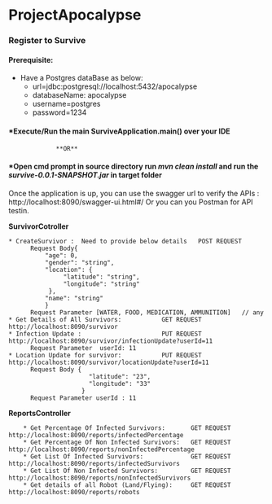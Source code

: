 # ProjectApocalypse
### Register to Survive

#### Prerequisite:
* Have a Postgres dataBase as below:
  * url=jdbc:postgresql://localhost:5432/apocalypse
  * databaseName: apocalypse
  * username=postgres
  * password=1234
  
 
#### *Execute/Run the main SurviveApplication.main() over your IDE 
                 **OR**
#### *Open cmd prompt in source directory run _mvn clean install_  and run the _survive-0.0.1-SNAPSHOT.jar_ in target folder
 
 Once the application is up, you can use the swagger url to verify the APIs : http://localhost:8090/swagger-ui.html#/
 Or you can you Postman for API testin.
 
 **SurvivorCotroller**
    
    * CreateSurvivor :  Need to provide below details   POST REQUEST 
          Request Body{
              "age": 0,
              "gender": "string",
              "location": {
                   "latitude": "string",
                   "longitude": "string"
               },
              "name": "string"
              }
          Request Parameter [WATER, FOOD, MEDICATION, AMMUNITION]   // any
    * Get Details of All Survivors:           GET REQUEST  http://localhost:8090/survivor
    * Infection Update :                      PUT REQUEST  http://localhost:8090/survivor/infectionUpdate?userId=11
          Request Parameter  userId: 11
    * Location Update for survivor:           PUT REQUEST  http://localhost:8090/survivor/locationUpdate?userId=11
          Request Body {
                          "latitude": "23",
                          "longitude": "33"
                        }
          Request Parameter userId : 11
    
   
   **ReportsController**
   
        * Get Percentage Of Infected Survivors:       GET REQUEST http://localhost:8090/reports/infectedPercentage
        * Get Percentage Of Non Infected Survivors:   GET REQUEST http://localhost:8090/reports/nonInfectedPercentage
        * Get List Of Infected Survivors:             GET REQUEST http://localhost:8090/reports/infectedSurvivors
        * Get List Of Non Infected Survivors:         GET REQUEST http://localhost:8090/reports/nonInfectedSurvivors
        * Get details of all Robot (Land/Flying):     GET REQUEST http://localhost:8090/reports/robots

 
 
